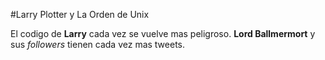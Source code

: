 
#Larry Plotter y La Orden de Unix

El codigo de **Larry** cada vez se vuelve mas peligroso.
**Lord Ballmermort** y sus *followers* tienen cada vez mas tweets. 
